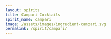 ```yaml
---
layout: spirits
title: Campari Cocktails
spirit_name: campari
image: /assets/images/ingredient-campari.svg
permalink: /spirit/campari/
---
```

